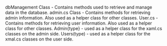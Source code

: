 dbManagement Class - Contains methods used to retrieve and manage data in the database.
admin.cs Class - Contains methods for retrieving admin information. Also used as a helper class for other classes.
User.cs - Contains methods for retrieving user information. Also used as a helper class for other classes.
Admin{type} - used as a helper class for the xaml.cs classes on the admin side.
Users(type) - used as a helper class for the xmal.cs classes on the user side.

